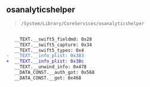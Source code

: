 ## osanalyticshelper

> `/System/Library/CoreServices/osanalyticshelper`

```diff

   __TEXT.__swift5_fieldmd: 0x28
   __TEXT.__swift5_capture: 0x34
   __TEXT.__swift5_types: 0x4
-  __TEXT.__info_plist: 0x383
+  __TEXT.__info_plist: 0x38c
   __TEXT.__unwind_info: 0x478
   __DATA_CONST.__auth_got: 0x568
   __DATA_CONST.__got: 0x468

```
